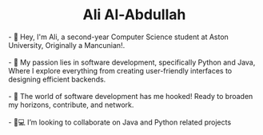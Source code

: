 <h1 align="center"> Ali Al-Abdullah</h1>

<section> 
  <p>
- 👋 Hey, I'm Ali, a second-year Computer Science student at Aston University, Originally a Mancunian!.
    <br><br>
-  🌟 My passion lies in software development, specifically Python and Java, Where I explore everything from creating user-friendly interfaces to designing efficient backends.
    <br><br>
- 🚀 The world of software development has me hooked! Ready to broaden my horizons, contribute, and network.
    <br><br>
- 💞💻  I’m looking to collaborate on Java and Python related projects
    <br>
    <br>
</p>

</section>




<!---
arcticxo/arcticxo is a ✨ special ✨ repository because its `README.md` (this file) appears on your GitHub profile.
You can click the Preview link to take a look at your changes.
--->
